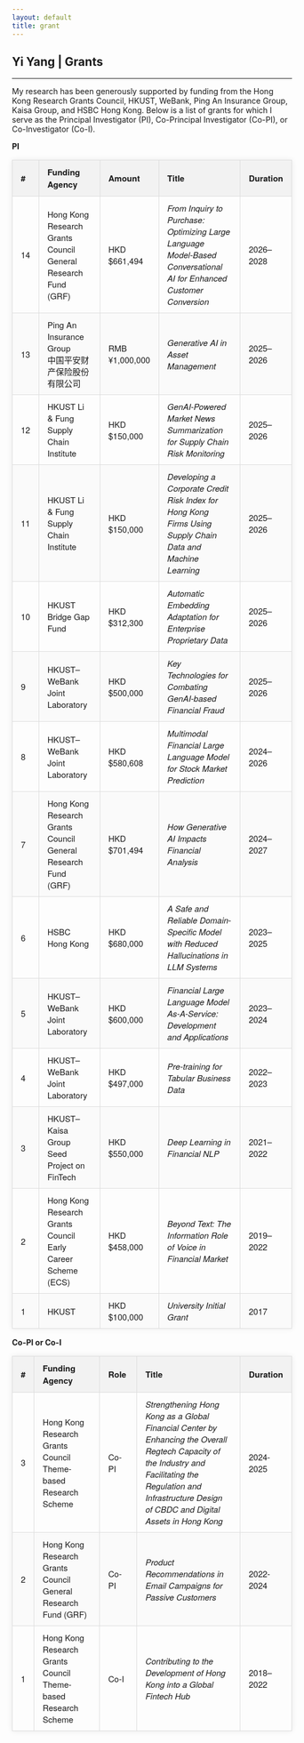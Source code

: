 ```yaml
---
layout: default
title: grant
---
```


## Yi Yang | Grants

* * *

My research has been generously supported by funding from the Hong Kong Research Grants Council, HKUST, WeBank, Ping An Insurance Group, Kaisa Group, and HSBC Hong Kong. Below is a list of grants for which I serve as the Principal Investigator (PI), Co-Principal Investigator (Co-PI), or Co-Investigator (Co-I).


<style>
.styled-table {
  border-collapse: collapse;
  margin: 16px 0;
  font-size: 15px;
  font-family: 'Helvetica Neue', Helvetica, Arial, sans-serif;
  min-width: 100%;
  box-shadow: 0 0 10px rgba(0, 0, 0, 0.08);
}
.styled-table thead tr {
  background-color: #f2f2f2;
  text-align: left;
}
.styled-table th,
.styled-table td {
  padding: 10px 15px;
  border: 1px solid #ddd;
}
.styled-table tbody tr:nth-child(even) {
  background-color: #fafafa;
}
.styled-table tbody tr:hover {
  background-color: #f1f1f1;
}
</style>

**PI**  
<table class="styled-table">
    <colgroup>
    <col style="width: 5%;">     <!-- # -->
    <col style="width: 28%;">    <!-- Funding Agency -->
    <col style="width: 14%;">    <!-- Amount -->
    <col style="width: 43%;">    <!-- Title -->
    <col style="width: 10%;">    <!-- Duration -->
  </colgroup>
  <thead>
    <tr>
      <th>#</th>
      <th>Funding Agency</th>
      <th>Amount</th>
      <th>Title</th>
      <th>Duration</th>
    </tr>
  </thead>
  <tbody>
    <tr>
      <td>14</td>
      <td>Hong Kong Research Grants Council <br>General Research Fund (GRF)</td>
      <td>HKD $661,494</td>
      <td><em>From Inquiry to Purchase: Optimizing Large Language Model-Based Conversational AI for Enhanced Customer Conversion</em></td>
      <td>2026–2028</td>
    </tr>
    <tr>
      <td>13</td>
      <td>Ping An Insurance Group <br>中国平安财产保险股份有限公司</td>
      <td>RMB ¥1,000,000</td>
      <td><em>Generative AI in Asset Management</em></td>
      <td>2025–2026</td>
    </tr>
    <tr>
      <td>12</td>
      <td>HKUST Li & Fung Supply Chain Institute</td>
      <td>HKD $150,000</td>
      <td><em>GenAI-Powered Market News Summarization for Supply Chain Risk Monitoring</em></td>
      <td>2025–2026</td>
    </tr>
    <tr>
      <td>11</td>
      <td>HKUST Li & Fung Supply Chain Institute</td>
      <td>HKD $150,000</td>
      <td><em>Developing a Corporate Credit Risk Index for Hong Kong Firms Using Supply Chain Data and Machine Learning</em></td>
      <td>2025–2026</td>
    </tr>
    <tr>
      <td>10</td>
      <td>HKUST Bridge Gap Fund</td>
      <td>HKD $312,300</td>
      <td><em>Automatic Embedding Adaptation for Enterprise Proprietary Data</em></td>
      <td>2025–2026</td>
    </tr>
    <tr>
      <td>9</td>
      <td>HKUST–WeBank Joint Laboratory</td>
      <td>HKD $500,000</td>
      <td><em>Key Technologies for Combating GenAI-based Financial Fraud</em></td>
      <td>2025–2026</td>
    </tr>
    <tr>
      <td>8</td>
      <td>HKUST–WeBank Joint Laboratory</td>
      <td>HKD $580,608</td>
      <td><em>Multimodal Financial Large Language Model for Stock Market Prediction</em></td>
      <td>2024–2026</td>
    </tr>
    <tr>
      <td>7</td>
      <td>Hong Kong Research Grants Council <br>General Research Fund (GRF)</td>
      <td>HKD $701,494</td>
      <td><em>How Generative AI Impacts Financial Analysis</em></td>
      <td>2024–2027</td>
    </tr>
    <tr>
      <td>6</td>
      <td>HSBC Hong Kong</td>
      <td>HKD $680,000</td>
      <td><em>A Safe and Reliable Domain-Specific Model with Reduced Hallucinations in LLM Systems</em></td>
      <td>2023–2025</td>
    </tr>
    <tr>
      <td>5</td>
      <td>HKUST–WeBank Joint Laboratory</td>
      <td>HKD $600,000</td>
      <td><em>Financial Large Language Model As-A-Service: Development and Applications</em></td>
      <td>2023–2024</td>
    </tr>
    <tr>
      <td>4</td>
      <td>HKUST–WeBank Joint Laboratory</td>
      <td>HKD $497,000</td>
      <td><em>Pre-training for Tabular Business Data</em></td>
      <td>2022–2023</td>
    </tr>
    <tr>
      <td>3</td>
      <td>HKUST–Kaisa Group Seed Project on FinTech</td>
      <td>HKD $550,000</td>
      <td><em>Deep Learning in Financial NLP</em></td>
      <td>2021–2022</td>
    </tr>
    <tr>
      <td>2</td>
      <td>Hong Kong Research Grants Council <br>Early Career Scheme (ECS)</td>
      <td>HKD $458,000</td>
      <td><em>Beyond Text: The Information Role of Voice in Financial Market</em></td>
      <td>2019–2022</td>
    </tr>
    <tr>
      <td>1</td>
      <td>HKUST</td>
      <td>HKD $100,000</td>
      <td><em>University Initial Grant</em></td>
      <td>2017</td>
    </tr>
  </tbody>
</table>


**Co-PI or Co-I**  
<table class="styled-table">
    <colgroup>
    <col style="width: 5%;">     <!-- # -->
    <col style="width: 28%;">    <!-- Funding Agency -->
    <col style="width: 14%;">    <!-- Amount -->
    <col style="width: 43%;">    <!-- Title -->
    <col style="width: 10%;">    <!-- Duration -->
  </colgroup>

  <thead>
    <tr>
      <th>#</th>
      <th>Funding Agency</th>
      <th>Role</th>
      <th>Title</th>
      <th>Duration</th>
    </tr>
  </thead>
  <tbody>
    <tr>
      <td>3</td>
      <td>Hong Kong Research Grants Council  <br>Theme-based Research Scheme</td>
      <td>Co-PI</td>
      <td><em>Strengthening Hong Kong as a Global Financial Center by Enhancing the Overall Regtech Capacity of the Industry and Facilitating the Regulation and Infrastructure Design of CBDC and Digital Assets in Hong Kong</em></td>
      <td>2024-2025</td>
  </tr>
    <tr>
      <td>2</td>
      <td>Hong Kong Research Grants Council <br>General Research Fund (GRF)</td>
      <td>Co-PI</td>
      <td><em>Product Recommendations in Email Campaigns for Passive Customers</em></td>
      <td>2022-2024</td>
    </tr>
  <tr>
    <td>1</td>
    <td>Hong Kong Research Grants Council  <br>Theme-based Research Scheme</td>
    <td>Co-I</td>
    <td><em>Contributing to the Development of Hong Kong into a Global Fintech Hub</em></td>
    <td>2018–2022</td>
  </tr>
  </tbody>
</table>